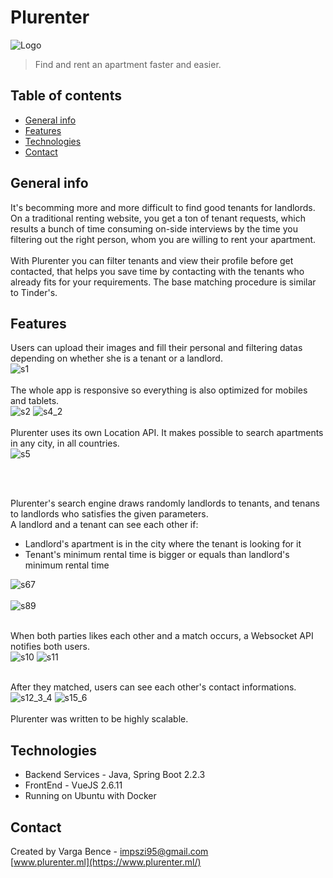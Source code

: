 # Plurenter
![Logo](./img/logo.png)
> Find and rent an apartment faster and easier. 

## Table of contents
* [General info](#general-info)
* [Features](#features)
* [Technologies](#technologies)
* [Contact](#contact)

## General info
It's becomming more and more difficult to find good tenants for landlords. On a traditional renting website, you get
 a ton of tenant requests, which results a bunch of time consuming on-side interviews by the time you filtering out the 
 right person, whom you are willing to rent your apartment.<br /><br />
With Plurenter you can filter tenants and view their profile before get contacted, that helps you save time by contacting 
with the tenants who already fits for your requirements. The base matching procedure is similar to Tinder's.

## Features
Users can upload their images and fill their personal and filtering datas depending on whether she is a tenant or a landlord.<br />
![s1](./img/s1_2.jpg)
<br /><br />
The whole app is responsive so everything is also optimized for mobiles and tablets.<br />
![s2](./img/s3_4.jpg)
![s4_2](./img/s4_5.jpg)
<br /><br />
Plurenter uses its own Location API. It makes possible to search apartments in any city, in all countries.<br />
![s5](./img/s5.JPG)

<br /><br />

Plurenter's search engine draws randomly landlords to tenants, and tenans to landlords who satisfies the given parameters.<br />
A landlord and a tenant can see each other if:
* Landlord's apartment is in the city where the tenant is looking for it
* Tenant's minimum rental time is bigger or equals than landlord's minimum rental time<br />

![s67](./img/s6_7.jpg)
<br /><br />
![s89](./img/s8_9.jpg)
<br /><br />

When both parties likes each other and a match occurs, a Websocket API notifies both users. <br />
![s10](./img/s10.JPG)
![s11](./img/s11.JPG)
<br /><br />

After they matched, users can see each other's contact informations.<br />
![s12_3_4](./img/s12_3_4.jpg)
![s15_6](./img/s15_6.jpg)
<br /><br />
Plurenter was written to be highly scalable.

## Technologies
* Backend Services - Java, Spring Boot 2.2.3
* FrontEnd - VueJS 2.6.11
* Running on Ubuntu with Docker

## Contact
Created by Varga Bence - impszi95@gmail.com <br />
[www.plurenter.ml](https://www.plurenter.ml/)